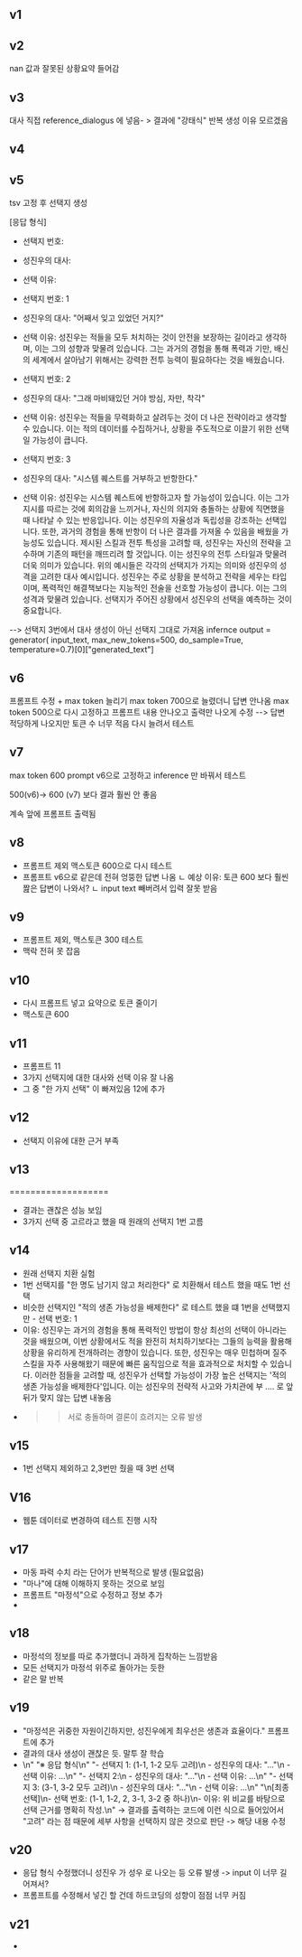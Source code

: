 ## v1 

## v2
nan 값과 잘못된 상황요약 들어감
## v3
대사 직접 reference_dialogus 에 넣음- > 결과에 "강태식" 반복 생성 이유 모르겠음

## v4

## v5

tsv 고정 후 선택지 생성

[응답 형식]
- 선택지 번호:
- 성진우의 대사:
- 선택 이유: 

- 선택지 번호: 1
- 성진우의 대사: "어째서 잊고 있었던 거지?"
- 선택 이유: 성진우는 적들을 모두 처치하는 것이 안전을 보장하는 길이라고 생각하며, 이는 그의 성향과 맞물려 있습니다. 그는 과거의 경험을 통해 폭력과 기만, 배신의 세계에서 살아남기 위해서는 강력한 전투 능력이 필요하다는 것을 배웠습니다.

- 선택지 번호: 2
- 성진우의 대사: "그래 마비돼있던 거야 방심, 자만, 착각"
- 선택 이유: 성진우는 적들을 무력화하고 살려두는 것이 더 나은 전략이라고 생각할 수 있습니다. 이는 적의 데이터를 수집하거나, 상황을 주도적으로 이끌기 위한 선택일 가능성이 큽니다.

- 선택지 번호: 3
- 성진우의 대사: "시스템 퀘스트를 거부하고 반항한다."
- 선택 이유: 성진우는 시스템 퀘스트에 반항하고자 할 가능성이 있습니다. 이는 그가 지시를 따르는 것에 회의감을 느끼거나, 자신의 의지와 충돌하는 상황에 직면했을 때 나타날 수 있는 반응입니다. 이는 성진우의 자율성과 독립성을 강조하는 선택입니다. 또한, 과거의 경험을 통해 반항이 더 나은 결과를 가져올 수 있음을 배웠을 가능성도 있습니다. 제시된 스킬과 전투 특성을 고려할 때, 성진우는 자신의 전략을 고수하며 기존의 패턴을 깨뜨리려 할 것입니다. 이는 성진우의 전투 스타일과 맞물려 더욱 의미가 있습니다.   위의 예시들은 각각의 선택지가 가지는 의미와 성진우의 성격을 고려한 대사 예시입니다.   성진우는 주로 상황을 분석하고 전략을 세우는 타입이며, 폭력적인 해결책보다는 지능적인 전술을 선호할 가능성이 큽니다. 이는 그의 성격과 맞물려 있습니다.   선택지가 주어진 상황에서 성진우의 선택을 예측하는 것이 중요합니다.

--> 선택지 3번에서 대사 생성이 아닌 선택지 그대로 가져옴
infernce
   output = generator(
        input_text, 
        max_new_tokens=500, 
        do_sample=True, 
        temperature=0.7)[0]["generated_text"]

## v6
프롬프트 수정 + max token 늘리기
max token 700으로 늘렸더니 답변 안나옴
max token 500으로 다시 고정하고 프롬프트 내용 안나오고 출력만 나오게 수정
 --> 답변 적당하게 나오지만 토큰 수 너무 적음 다시 늘려서 테스트 
## v7
max token 600
prompt v6으로 고정하고 inference 만 바꿔서 테스트

500(v6)-> 600 (v7) 보다 결과 훨씬 안 좋음 

계속 앞에 프롬프트 출력됨

## v8 
- 프롬프트 제외 맥스토큰 600으로 다시 테스트
- 프롬프트 v6으로 같은데 전혀 엉뚱한 답변 나옴
  ㄴ 예상 이유: 토큰 600 보다 훨씬 짪은 답변이 나와서?
  ㄴ input text 빼버려서 입력 잘못 받음
## v9
- 프롬프트 제외, 맥스토큰 300 테스트
-  맥락 전혀 못 잡음
## v10 
- 다시 프롬프트 넣고 요약으로 토큰 줄이기
- 맥스토큰 600


## v11 
- 프롬프트 11
- 3가지 선택지에 대한 대사와 선택 이유 잘 나옴
- 그 중 "한 가지 선택" 이 빠져있음 12에 추가

## v12
- 선택지 이유에 대한 근거 부족

## v13
===================
- 결과는 괜찮은 성능 보임
- 3가지 선택 중 고르라고 했을 때 원래의 선택지 1번 고름

## v14
- 원래 선택지 치환 실험
- 1번 선택지를 "한 명도 남기지 않고 처리한다" 로 치환해서 테스트 했을 때도 1번 선택
- 비슷한 선택지인 "적의 생존 가능성을 배제한다" 로 테스트 했을 떄 1번을 선택했지만 - 선택 번호: 1
- 이유: 성진우는 과거의 경험을 통해 폭력적인 방법이 항상 최선의 선택이 아니라는 것을 배웠으며, 이번 상황에서도 적을 완전히 처치하기보다는 그들의 능력을 활용해 상황을 유리하게 전개하려는 경향이 있습니다. 또한, 성진우는 매우 민첩하며 질주 스킬을 자주 사용해왔기 때문에 빠른 움직임으로 적을 효과적으로 처치할 수 있습니다. 이러한 점들을 고려할 때, 성진우가 선택할 가능성이 가장 높은 선택지는 '적의 생존 가능성을 배제한다'입니다. 이는 성진우의 전략적 사고와 가치관에 부 .... 로 앞뒤가 맞지 않는 답변 내놓음
- >> 서로 충돌하며 결론이 흐려지는 오류 발생 

## v15
- 1번 선택지 제외하고 2,3번만 줬을 때 3번 선택

## V16
- 웹툰 데이터로 변경하여 테스트 진행 시작


## v17
- 마동 파력 수치 라는 단어가 반복적으로 발생 (필요없음)
- "마나"에 대해 이해하지 못하는 것으로 보임
- 프롬프트 "마정석"으로 수정하고 정보 추가
- 
## v18
- 마정석의 정보를 따로 추가했더니 과하게 집착하는 느낌받음
- 모든 선택지가 마정석 위주로 돌아가는 듯한
- 같은 말 반복

## v19
- "마정석은 귀중한 자원이긴하지만, 성진우에게 최우선은 생존과 효율이다." 프롬프트에 추가
- 결과의 대사 생성이 괜찮은 듯. 말투 잘 학습
- \n"
    "※ 응답 형식\n"
    "- 선택지 1: (1-1, 1-2 모두 고려)\n  - 성진우의 대사: \"...\"\n  - 선택 이유: ...\n"
    "- 선택지 2:\n  - 성진우의 대사: \"...\"\n  - 선택 이유: ...\n"
    "- 선택지 3: (3-1, 3-2 모두 고려)\n  - 성진우의 대사: \"...\"\n  - 선택 이유: ...\n"
    "\n[최종 선택]\n- 선택 번호: (1-1, 1-2, 2, 3-1, 3-2 중 하나)\n- 이유: 위 비교를 바탕으로 선택 근거를 명확히 작성.\n"
-> 결과를 출력하는 코드에 이런 식으로 들어있어서 "고려" 라는 점 때문에 세부 사항을 선택하지 않은 것으로 판단
-> 해당 내용 수정 

## v20
- 응답 형식 수정했더니 성진우 가 성우 로 나오는 등 오류 발생 -> input 이 너무 길어져서?
- 프롬프트를 수정해서 넣긴 할 건데 하드코딩의 성향이 점점 너무 커짐  

## v21
-


